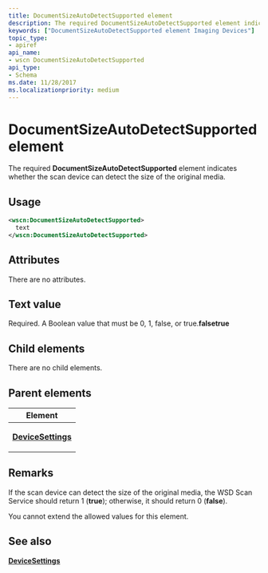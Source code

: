 ```yaml
---
title: DocumentSizeAutoDetectSupported element
description: The required DocumentSizeAutoDetectSupported element indicates whether the scan device can detect the size of the original media.
keywords: ["DocumentSizeAutoDetectSupported element Imaging Devices"]
topic_type:
- apiref
api_name:
- wscn DocumentSizeAutoDetectSupported
api_type:
- Schema
ms.date: 11/28/2017
ms.localizationpriority: medium
---
```


# DocumentSizeAutoDetectSupported element


The required **DocumentSizeAutoDetectSupported** element indicates whether the scan device can detect the size of the original media.

Usage
-----

```xml
<wscn:DocumentSizeAutoDetectSupported>
  text
</wscn:DocumentSizeAutoDetectSupported>
```

Attributes
----------

There are no attributes.

Text value
----------

Required. A Boolean value that must be 0, 1, false, or true.**falsetrue**

## Child elements


There are no child elements.

## Parent elements


<table>
<colgroup>
<col width="100%" />
</colgroup>
<thead>
<tr class="header">
<th>Element</th>
</tr>
</thead>
<tbody>
<tr class="odd">
<td><p><a href="devicesettings.md" data-raw-source="[&lt;strong&gt;DeviceSettings&lt;/strong&gt;](devicesettings.md)"><strong>DeviceSettings</strong></a></p></td>
</tr>
</tbody>
</table>

Remarks
-------

If the scan device can detect the size of the original media, the WSD Scan Service should return 1 (**true**); otherwise, it should return 0 (**false**).

You cannot extend the allowed values for this element.

## See also


[**DeviceSettings**](devicesettings.md)

 

 






